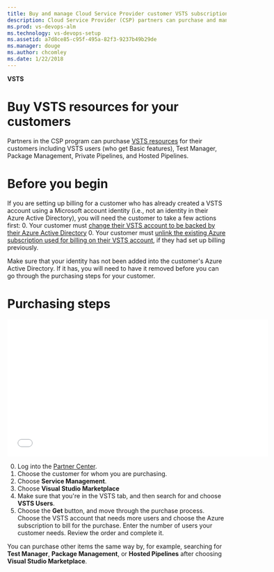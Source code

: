 ```yaml
---
title: Buy and manage Cloud Service Provider customer VSTS subscriptions
description: Cloud Service Provider (CSP) partners can purchase and manage Visual Studio Team Services (VSTS) for their customers
ms.prod: vs-devops-alm
ms.technology: vs-devops-setup
ms.assetid: a7d8ce85-c95f-495a-82f3-9237b49b29de
ms.manager: douge
ms.author: chcomley
ms.date: 1/22/2018
---
```

[//]: # (monikerRange: 'vsts')

**VSTS**

# Buy VSTS resources for your customers

Partners in the CSP program can purchase [VSTS resources](https://www.visualstudio.com/team-services/pricing) for 
their customers including VSTS users (who get Basic  features), Test Manager, Package Management, Private Pipelines, and 
Hosted Pipelines.

# Before you begin
If you are setting up billing for a customer who has already created a VSTS account using a Microsoft account identity 
(i.e., not an identity in their Azure Active Directory), you will need the customer to take a few actions first:
0. Your customer must [change their VSTS account to be backed by their Azure Active Directory](../../accounts/access-with-azure-ad.md)
0. Your customer must [unlink the existing Azure subscription used for billing on their VSTS account](../change-azure-subscription.md), if they had set up billing previously. 

Make sure that your identity has not been added into the customer's Azure Active Directory. If it has, you will need to have it removed before you can go through the purchasing steps for your customer.

# Purchasing steps
<iframe src="//channel9.msdn.com/Shows/Visual-Studio-for-CSP-Partners/CSP-How-to-buy-VSTS/player" width="600" height="315" allowFullScreen="true" frameBorder="0"></iframe>

0. Log into the [Partner Center](https://partnercenter.microsoft.com).
0. Choose the customer for whom you are purchasing.
0. Choose **Service Management**.
0. Choose **Visual Studio Marketplace**
0. Make sure that you're in the VSTS tab, and then search for and choose **VSTS Users**.
0. Choose the **Get** button, and move through the purchase process. Choose the VSTS account that needs more users and 
choose the Azure subscription to bill for the purchase.  Enter the number of users your customer needs.  Review the 
order and complete it.

You can purchase other items the same way by, for example, searching for **Test Manager**, **Package Management**, or **Hosted Pipelines** after choosing **Visual Studio 
Marketplace**.